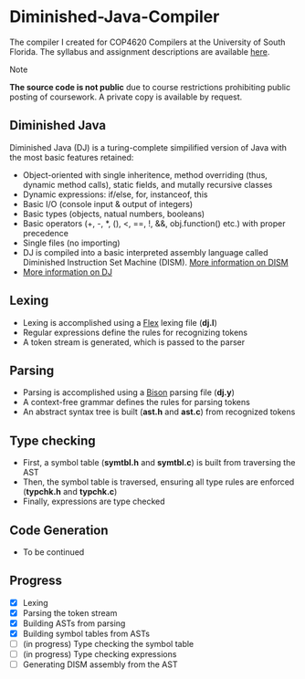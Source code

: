 # Diminished-Java-Compiler
The compiler I created for COP4620 Compilers at the University of South Florida. The syllabus and assignment descriptions are available [here](https://www.cse.usf.edu/~ligatti/compilers/24/).
> [!NOTE]
> **The source code is not public** due to course restrictions prohibiting public posting of coursework. A private copy is available by request.

## Diminished Java
Diminished Java (DJ) is a turing-complete simpilified version of Java with the most basic features retained:
- Object-oriented with single inheritence, method overriding (thus, dynamic method calls), static fields, and mutally recursive classes
- Dynamic expressions: if/else, for, instanceof, this
- Basic I/O (console input & output of integers)
- Basic types (objects, natual numbers, booleans)
- Basic operators (+, -, *, (), <, ==, !, &&, obj.function() etc.) with proper precedence
- Single files (no importing)
- DJ is compiled into a basic interpreted assembly language called Diminished Instruction Set Machine (DISM). [More information on DISM](https://cse.usf.edu/~ligatti/compilers/24/as1/dism/DISM-definition.pdf)
- [More information on DJ](https://cse.usf.edu/~ligatti/compilers/24/as1/dj/DJ-definition.pdf)

## Lexing
- Lexing is accomplished using a [Flex](https://en.wikipedia.org/wiki/Flex_(lexical_analyser_generator)) lexing file (**dj.l**)
- Regular expressions define the rules for recognizing tokens
- A token stream is generated, which is passed to the parser

## Parsing
- Parsing is accomplished using a [Bison](https://en.wikipedia.org/wiki/GNU_Bison) parsing file (**dj.y**)
- A context-free grammar defines the rules for parsing tokens
- An abstract syntax tree is built (**ast.h** and **ast.c**) from recognized tokens

## Type checking
- First, a symbol table (**symtbl.h** and **symtbl.c**) is built from traversing the AST
- Then, the symbol table is traversed, ensuring all type rules are enforced (**typchk.h** and **typchk.c**)
- Finally, expressions are type checked

## Code Generation
- To be continued

## Progress
- [x] Lexing
- [x] Parsing the token stream
- [x] Building ASTs from parsing
- [x] Building symbol tables from ASTs
- [ ] (in progress) Type checking the symbol table
- [ ] (in progress) Type checking expressions
- [ ] Generating DISM assembly from the AST
